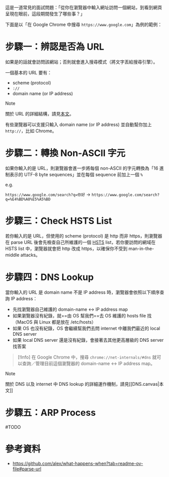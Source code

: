 這是一道常見的面試問題：「從你在瀏覽器中輸入網址訪問一個網站，到看到網頁呈現在眼前，這段期間發生了哪些事？」

下面是以「在 Google Chrome 中搜尋 `https://www.google.com`」為例的範例：

# 步驟一：辨認是否為 URL

如果是的話就會訪問該網站；否則就會進入搜尋模式（將文字丟給搜尋引擎）。

一個基本的 URL 要有：

- scheme (protocol)
- `://`
- domain name (or IP address)

>[!Note]
>關於 URL 的詳細結構，請見[本文](</System Design/System Design 101.md#URL vs. URI vs. URN>)。

有些瀏覽器可以支援只輸入 domain name (or IP address) 並自動幫你加上 `http://`，比如 Chrome。
# 步驟二：轉換 Non-ASCII 字元

如果你輸入的是 URL，則瀏覽器會進一步將每個 non-ASCII 的字元轉換為「16 進制表示的 UTF-8 byte sequences」並在每個 sequence 前加上一個 `%`

e.g.

`https://www.google.com/search?q=你好` → `https://www.google.com/search?q=%E4%BD%A0%E5%A5%BD`

# 步驟三：Check HSTS List

若你輸入的是 URL，但使用的 scheme (protocol) 是 http 而非 https，則瀏覽器在 parse URL 後會先檢查自己所維護的一個 [HSTS](</Web Development/HSTS.md>) list，若你要訪問的網域在 HSTS list 中，瀏覽器就會把 http 改成 https，以確保你不受到 man-in-the-middle attacks。

# 步驟四：DNS Lookup

當你輸入的 URL 是 domain name 不是 IP address 時，瀏覽器會依照以下順序查詢 IP address：

- 先找瀏覽器自己維護的 domain-name ↔ IP address map
- 如果瀏覽器沒有紀錄，就==由 OS 幫我們==去 OS 維護的 hosts file 找（MacOS 與 Linux 都是放在 /etc/hosts）
- 如果 OS 也沒有紀錄，OS 會繼續幫我們去問 internet 中離我們最近的 local DNS server
- 如果 local DNS server 還是沒有紀錄，會接著去其他更高層級的 DNS server 找答案

>[!Info]
>在 Google Chrome 中，搜尋 `chrome://net-internals/#dns` 就可以查詢／管理目前這個瀏覽器的 domain-name ↔ IP address map。

>[!Note]
>關於 DNS 以及 internet 中 DNS lookup 的詳細運作機制，請見[[DNS.canvas|本文]]

# 步驟五：ARP Process

#TODO 

# 參考資料

- <https://github.com/alex/what-happens-when?tab=readme-ov-file#parse-url>
